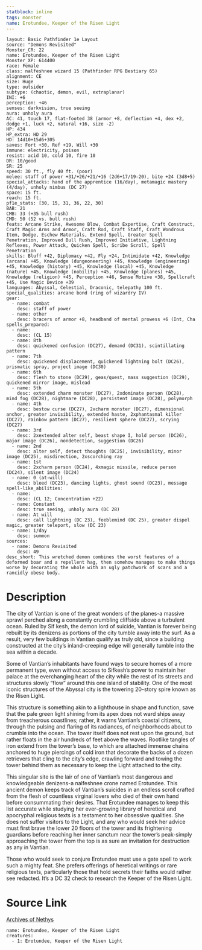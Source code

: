 ```yaml
---
statblock: inline
tags: monster
name: Erotundee, Keeper of the Risen Light
---
```

```statblock
layout: Basic Pathfinder 1e Layout
source: "Demons Revisited"
Monster_CR: 22
name: Erotundee, Keeper of the Risen Light
Monster_XP: 614400
race: Female
class: nalfeshnee wizard 15 (Pathfinder RPG Bestiary 65)
alignment: CE
size: Huge
type: outsider
subtype: (chaotic, demon, evil, extraplanar)
INI: +6
perception: +46
senses: darkvision, true seeing
aura: unholy aura
AC: 41, touch 17, flat-footed 38 (armor +8, deflection +4, dex +2, dodge +1, luck +2, natural +16, size -2)
HP: 434
HP_extra: HD 29
HD: 14d10+15d6+305
saves: Fort +30, Ref +19, Will +30
immune: electricity, poison
resist: acid 10, cold 10, fire 10
DR: 10/good
SR: 25
speed: 30 ft., fly 40 ft. (poor)
melee: staff of power +31/+26/+21/+16 (2d6+17/19-20), bite +24 (3d8+5)
special_attacks: hand of the apprentice (16/day), metamagic mastery (4/day), unholy nimbus (DC 27)
space: 15 ft.
reach: 15 ft.
pf1e_stats: [30, 15, 31, 36, 22, 30]
BAB: 21
CMB: 33 (+35 bull rush)
CMD: 50 (52 vs. bull rush)
feats: Arcane Strike, Awesome Blow, Combat Expertise, Craft Construct, Craft Magic Arms and Armor, Craft Rod, Craft Staff, Craft Wondrous Item, Dodge, Eschew Materials, Extend Spell, Greater Spell Penetration, Improved Bull Rush, Improved Initiative, Lightning Reflexes, Power Attack, Quicken Spell, Scribe Scroll, Spell Penetration
skills: Bluff +42, Diplomacy +42, Fly +24, Intimidate +42, Knowledge (arcana) +45, Knowledge (dungeoneering) +45, Knowledge (engineering) +45, Knowledge (history) +45, Knowledge (local) +45, Knowledge (nature) +45, Knowledge (nobility) +45, Knowledge (planes) +45, Knowledge (religion) +45, Perception +46, Sense Motive +38, Spellcraft +45, Use Magic Device +39
languages: Abyssal, Celestial, Draconic, telepathy 100 ft.
special_qualities: arcane bond (ring of wizardry IV)
gear:
  - name: combat
    desc: staff of power
  - name: other
    desc: bracers of armor +8, headband of mental prowess +6 (Int, Cha
spells_prepared:
  - name:
    desc: (CL 15)
  - name: 8th
    desc: quickened confusion (DC27), demand (DC31), scintillating pattern
  - name: 7th
    desc: quickened displacement, quickened lightning bolt (DC26), prismatic spray, project image (DC30)
  - name: 6th
    desc: flesh to stone (DC29), geas/quest, mass suggestion (DC29), quickened mirror image, mislead
  - name: 5th
    desc: extended charm monster (DC27), 2xdominate person (DC28), mind fog (DC28), nightmare (DC28), persistent image (DC28), polymorph
  - name: 4th
    desc: bestow curse (DC27), 2xcharm monster (DC27), dimensional anchor, greater invisibility, extended haste, 2xphantasmal killer (DC27), rainbow pattern (DC27), resilient sphere (DC27), scrying (DC27)
  - name: 3rd
    desc: 2xextended alter self, beast shape I, hold person (DC26), major image (DC26), nondetection, suggestion (DC26)
  - name: 2nd
    desc: alter self, detect thoughts (DC25), invisibility, minor image (DC25), misdirection, 2xscorching ray
  - name: 1st
    desc: 2xcharm person (DC24), 4xmagic missile, reduce person (DC24), silent image (DC24)
  - name: 0 (at-will)
    desc: bleed (DC23), dancing lights, ghost sound (DC23), message
spell-like_abilities:
  - name:
    desc: (CL 12; Concentration +22)
  - name: Constant
    desc: true seeing, unholy aura (DC 28)
  - name: At will
    desc: call lightning (DC 23), feeblemind (DC 25), greater dispel magic, greater teleport, slow (DC 23)
  - name: 1/day
    desc: summon
sources:
  - name: Demons Revisited
    desc: 49
desc_short: This wretched demon combines the worst features of a deformed boar and a repellent hag, then somehow manages to make things worse by decorating the whole with an ugly patchwork of scars and a rancidly obese body.
```
# Description
The city of Vantian is one of the great wonders of the planes-a massive sprawl perched along a constantly crumbling cliffside above a turbulent ocean. Ruled by Sif kesh, the demon lord of suicide, Vantian is forever being rebuilt by its denizens as portions of the city tumble away into the surf. As a result, very few buildings in Vantian qualify as truly old, since a building constructed at the city’s inland-creeping edge will generally tumble into the sea within a decade.

Some of Vantian’s inhabitants have found ways to secure homes of a more permanent type, even without access to Sifkesh’s power to maintain her palace at the everchanging heart of the city while the rest of its streets and structures slowly “flow” around this one island of stability. One of the most iconic structures of the Abyssal city is the towering 20-story spire known as the Risen Light.

This structure is something akin to a lighthouse in shape and function, save that the pale green light shining from its apex does not ward ships away from treacherous coastlines; rather, it warns Vantian’s coastal citizens, through the pulsing and flaring of its radiances, of neighborhoods about to crumble into the ocean. The tower itself does not rest upon the ground, but rather floats in the air hundreds of feet above the waves. Rootlike tangles of iron extend from the tower’s base, to which are attached immense chains anchored to huge piercings of cold iron that decorate the backs of a dozen retrievers that cling to the city’s edge, crawling forward and towing the tower behind them as necessary to keep the Light attached to the city.

This singular site is the lair of one of Vantian’s most dangerous and knowledgeable denizens-a nalfeshnee crone named Erotundee. This ancient demon keeps track of Vantian’s suicides in an endless scroll crafted from the flesh of countless virginal lovers who died of their own hand before consummating their desires. That Erotundee manages to keep this list accurate while studying her ever-growing library of heretical and apocryphal religious texts is a testament to her obsessive qualities. She does not suffer visitors to the Light, and any who would seek her advice must first brave the lower 20 floors of the tower and its frightening guardians before reaching her inner sanctum near the tower’s peak-simply approaching the tower from the top is as sure an invitation for destruction as any in Vantian.

Those who would seek to conjure Erotundee must use a gate spell to work such a mighty feat. She prefers offerings of heretical writings or rare religious texts, particularly those that hold secrets their faiths would rather see redacted. It’s a DC 32 check to research the Keeper of the Risen Light.
# Source Link
[Archives of Nethys](https://aonprd.com/MonsterDisplay.aspx?ItemName=Erotundee%2C%20Keeper%20of%20the%20Risen%20Light)
```encounter-table
name: Erotundee, Keeper of the Risen Light
creatures:
  - 1: Erotundee, Keeper of the Risen Light
```
